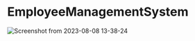# EmployeeManagementSystem
![Screenshot from 2023-08-08 13-38-24](https://github.com/devanshi813/EmployeeManagementSystem/assets/75596637/efe4f458-9ea2-4540-9c1c-077d92e44e3f)
